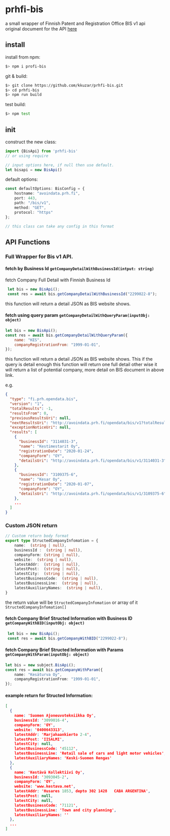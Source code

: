# prhfi-bis
a small wrapper of Finnish Patent and Registration Office BIS v1 api  
original document for the API [here](https://avoindata.prh.fi/ytj_en.html)

## install 

install from npm:
```bash
$> npm i profi-bis
``` 

git & build:

```bash
$> git clone https://github.com/kkuzar/prhfi-bis.git
$> cd prhfi-bis 
$> npm run build
```
 
test build:

```bash
$> npm test
``` 
 
## init

construct the new class:
``` javascript
import {BisApi} from 'prhfi-bis'
// or using require

// input options here, if null then use default.
let bisapi = new BisApi()  
```

default options:

``` typescript
const defaultOptions: BisConfig = {
    hostname: "avoindata.prh.fi",
    port: 443,
    path: "/bis/v1",
    method: "GET",
    protocol: "https"
};

// this class can take any config in this format
```

## API Functions

### Full Wrapper for Bis v1 API.

#### fetch by Business Id `getCompanyDetailWithBusinessId(intput: string)`
fetch Company Full Detail with Finnish Business Id

``` typescript
 let bis = new BisApi();
 const res = await bis.getCompanyDetailWithBusinessId("2299022-8");
```

this function will return a detail JSON as BIS website shows.

#### fetch using query param `getCompanyDetailWithQueryParam(inputObj: object)`

```javascript
let bis = new BisApi();
const res = await bis.getCompanyDetailWithQueryParam({
    name: "KES",
    companyRegistrationFrom: "1999-01-01",
});
```
this function will return a detail JSON as BIS website shows.
This if the query is detail enough  this function will return one full detail
other wise it will return a list of potential company, more detail on BIS document in above link.

e.g.

```json
{
  "type": "fi.prh.opendata.bis",
  "version": "1",
  "totalResults": -1,
  "resultsFrom": 0,
  "previousResultsUri": null,
  "nextResultsUri": "http://avoindata.prh.fi/opendata/bis/v1?totalResults=false&maxResults=10&resultsFrom=10&name=KES&companyRegistrationFrom=2014-02-28",
  "exceptionNoticeUri": null,
  "results": [
    {
      "businessId": "3114031-3",
      "name": "Kestimestarit Oy",
      "registrationDate": "2020-01-24",
      "companyForm": "OY",
      "detailsUri": "http://avoindata.prh.fi/opendata/bis/v1/3114031-3"
    },
    {
      "businessId": "3109375-6",
      "name": "Kesar Oy",
      "registrationDate": "2020-01-07",
      "companyForm": "OY",
      "detailsUri": "http://avoindata.prh.fi/opendata/bis/v1/3109375-6"
    },
    ...
  ]
}
```
### Custom JSON return

```typescript
// Custom return body format
export type StructedCompanyInfomation = {
    name:  (string | null),
    businessId :  (string | null),
    companyForm: (string | null),
    website:  (string | null),
    latestAddr:  (string | null),
    latestPost:  (string | null),
    latestCity:  (string | null),
    latestBusinessCode:  (string | null),
    latestBusinessLine:  (string | null),
    latestAuxiliaryNames:  (string | null),
}
```

the return value will be `StructedCompanyInfomation` or array of it `StructedCompanyInfomation[]`

#### fetch Company Brief Structed Information with Business ID `getCompanyWithBID(inputObj: object)`

```typescript
 let bis = new BisApi();
 const res = await bis.getCompanyWithBID("2299022-8");
```

#### fetch Company Brief Structed Information with Params `getCompanyWithParam(inputObj: object)`

```typescript
let bis = new subject.BisApi();
const res = await bis.getCompanyWithParam({
    name: "Kesäturva Oy",
    companyRegistrationFrom: "1999-01-01",
});
```

#### example return for Structed Information:

```json
[
  {
    name: 'Suomen Ajoneuvotekniikka Oy',
    businessId: '3099016-4',
    companyForm: 'OY',
    website: '0400643313',
    latestAddr: 'Marjahaankierto 2-4',
    latestPost: 'IISALMI',
    latestCity: null,
    latestBusinessCode: '45112',
    latestBusinessLine: 'Retail sale of cars and light motor vehicles',
    latestAuxiliaryNames: 'Keski-Suomen Rengas'
  },
  {
    name: 'Kestävä Kollektiivi Oy',
    businessId: '3093045-2',
    companyForm: 'OY',
    website: 'www.kestava.net',
    latestAddr: 'Husares 1853, depto 302 1428   CABA ARGENTINA',
    latestPost: null,
    latestCity: null,
    latestBusinessCode: '71121',
    latestBusinessLine: 'Town and city planning',
    latestAuxiliaryNames: ''
  },
  ...
]
```